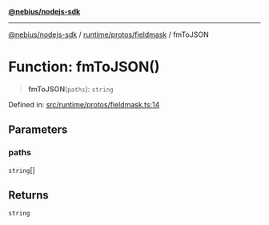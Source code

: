 [**@nebius/nodejs-sdk**](../../../../README.md)

---

[@nebius/nodejs-sdk](../../../../README.md) / [runtime/protos/fieldmask](../README.md) / fmToJSON

# Function: fmToJSON()

> **fmToJSON**(`paths`): `string`

Defined in: [src/runtime/protos/fieldmask.ts:14](https://github.com/nebius/nodejs-sdk/blob/b305f8e478cb0251c26d73900b264b3bd9a5cc58/src/runtime/protos/fieldmask.ts#L14)

## Parameters

### paths

`string`[]

## Returns

`string`
